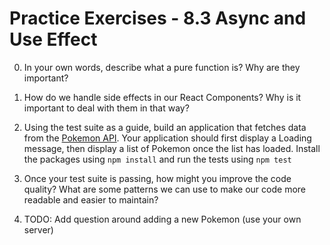 # Practice Exercises - 8.3 Async and Use Effect

0. In your own words, describe what a pure function is? Why are they important?

1. How do we handle side effects in our React Components? Why is it important to deal with them in that way?

2. Using the test suite as a guide, build an application that fetches data from the [Pokemon API](https://pokeapi.co/). Your application should first display a Loading message, then display a list of Pokemon once the list has loaded. Install the packages using `npm install` and run the tests using `npm test`

3. Once your test suite is passing, how might you improve the code quality? What are some patterns we can use to make our code more readable and easier to maintain?

4. TODO: Add question around adding a new Pokemon (use your own server)
